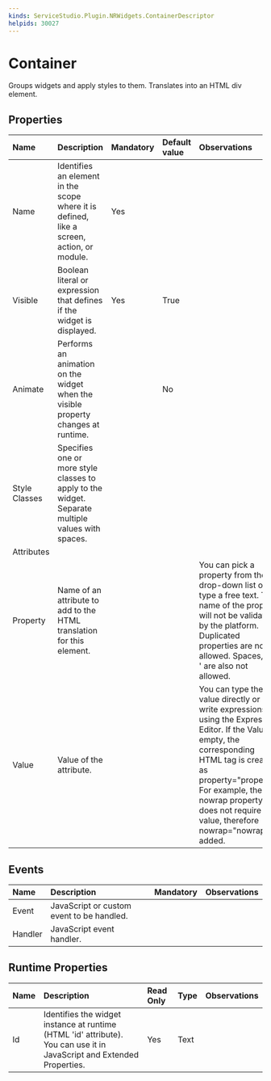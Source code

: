 ```yaml
---
kinds: ServiceStudio.Plugin.NRWidgets.ContainerDescriptor
helpids: 30027
---
```


# Container

Groups widgets and apply styles to them. Translates into an HTML div element.

## Properties

| Name | Description | Mandatory | Default value | Observations |
| :--- | :--- | :--- | :--- | :--- |
| Name | Identifies an element in the scope where it is defined, like a screen, action, or module. | Yes |  |  |
| Visible | Boolean literal or expression that defines if the widget is displayed. | Yes | True |  |
| Animate | Performs an animation on the widget when the visible property changes at runtime. |  | No |  |
| Style Classes | Specifies one or more style classes to apply to the widget. Separate multiple values with spaces. |  |  |  |
| Attributes |  |  |  |  |
| Property | Name of an attribute to add to the HTML translation for this element. |  |  | You can pick a property from the drop-down list or type a free text. The name of the property will not be validated by the platform.  Duplicated properties are not allowed. Spaces, " or ' are also not allowed. |
| Value | Value of the attribute. |  |  | You can type the value directly or write expressions using the Expression Editor.  If the Value is empty, the corresponding HTML tag is created as property="property". For example, the nowrap property does not require a value, therefore nowrap="nowrap" is added. |

## Events

| Name | Description | Mandatory | Observations |
| :--- | :--- | :--- | :--- |
| Event | JavaScript or custom event to be handled. |  |  |
| Handler | JavaScript event handler. |  |  |

## Runtime Properties

| Name | Description | Read Only | Type | Observations |
| :--- | :--- | :--- | :--- | :--- |
| Id | Identifies the widget instance at runtime \(HTML 'id' attribute\). You can use it in JavaScript and Extended Properties. | Yes | Text |  |

